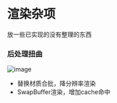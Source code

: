 # 渲染杂项
放一些已实现的没有整理的东西
### 后处理扭曲
  ![image](Distortion.gif)
- 替换材质合批，降分辨率渲染
- SwapBuffer渲染，增加cache命中
